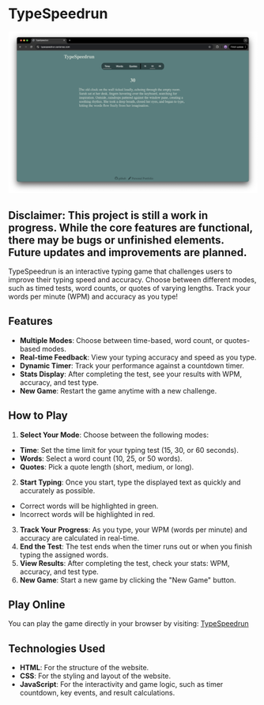 # TypeSpeedrun

![Website](img/website.png)

## Disclaimer: This project is still a work in progress. While the core features are functional, there may be bugs or unfinished elements. Future updates and improvements are planned.

TypeSpeedrun is an interactive typing game that challenges users to improve their typing speed and accuracy. Choose between different modes, such as timed tests, word counts, or quotes of varying lengths. Track your words per minute (WPM) and accuracy as you type!

## Features
- **Multiple Modes**: Choose between time-based, word count, or quotes-based modes.
- **Real-time Feedback**: View your typing accuracy and speed as you type.
- **Dynamic Timer**: Track your performance against a countdown timer.
- **Stats Display**: After completing the test, see your results with WPM, accuracy, and test type.
- **New Game**: Restart the game anytime with a new challenge.

## How to Play
1. **Select Your Mode**: Choose between the following modes:
- **Time**: Set the time limit for your typing test (15, 30, or 60 seconds).
- **Words**: Select a word count (10, 25, or 50 words).
- **Quotes**: Pick a quote length (short, medium, or long).
2. **Start Typing**: Once you start, type the displayed text as quickly and accurately as possible.
- Correct words will be highlighted in green.
- Incorrect words will be highlighted in red.
3. **Track Your Progress**: As you type, your WPM (words per minute) and accuracy are calculated in real-time.
4. **End the Test**: The test ends when the timer runs out or when you finish typing the assigned words.
5. **View Results**: After completing the test, check your stats: WPM, accuracy, and test type.
6. **New Game**: Start a new game by clicking the "New Game" button.

## Play Online
You can play the game directly in your browser by visiting: [TypeSpeedrun](https://typespeedrun.xavierrao.com)

## Technologies Used
- **HTML**: For the structure of the website.
- **CSS**: For the styling and layout of the website.
- **JavaScript**: For the interactivity and game logic, such as timer countdown, key events, and result calculations.

